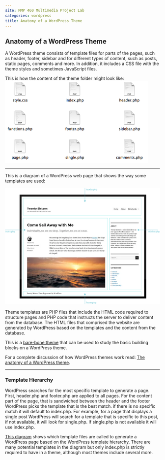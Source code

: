 ```yaml
---
site: MMP 460 Multimedia Project Lab
categories: wordpress
title: Anatomy of a WordPress Theme
---
```


## Anatomy of a WordPress Theme

A WordPress theme consists of template files for parts of the pages, such as header, footer, sidebar and for different types of content, such as posts, static pages, comments and more. In addition, it includes a CSS file with the theme styles and sometimes JavaScript files.

This is how the content of the theme folder might look like:
    ![files](wp-files.png)


-----------------------------------

This is a diagram of a WordPress web page that shows the way some templates are used:


![theme anatomy](theme-anatom.png)

Theme templates are PHP files that include the HTML code required to structure pages and PHP code that instructs the server to deliver content from the database. The HTML files that comprised the website are generated by WordPress based on the templates and the content from the database. 

This is a [bare-bone theme](https://github.com/bmcc-mmp/mmp460/tree/master/wordpress/MMP460-minimal-theme) that can be used to study the basic building blocks on a WordPress theme.  

For a complete discussion of how WordPress themes work read: [The anatomy of a WordPress theme](http://yoast.com/wordpress-theme-anatomy/).

-----------------------------------

### Template Hierarchy

WordPress searches for the most specific template to generate a page. First, header.php and footer.php are applied to all pages. For the content part of the page, that is sandwiched between the header and the footer WordPress picks the template that is the best match. if there is no specific match it will default to index.php.  For example, for a page that displays a single post WordPress will search for a template that is specific to this post, if not available, it will look for single.php. If single.php is not available it will use index.php. 

[This diagram](https://developer.wordpress.org/files/2014/10/Screenshot-2019-01-23-00.20.04.png) shows which template files are called to generate a WordPress page based on the WordPress template hierarchy. There are many potential templates in the diagram but only index.php is strictly required to have in a theme, although most themes include several more.
